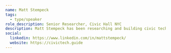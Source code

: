 ```yaml
---
name: Matt Stempeck
tags:
  - type/speaker
role_description: Senior Researcher, Civic Hall NYC
description: Matt Stempeck has been researching and building civic technology since 2005. He worked on, with, and in electoral and advocacy campaigns, governments, big tech companies, academia, and journalism.
social:
  linkedin: https://www.linkedin.com/in/mattstempeck/
  website: https://civictech.guide
---
```

